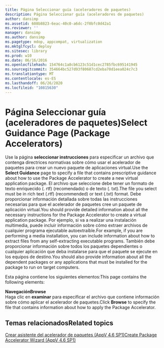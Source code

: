 ```yaml
---
title: Página Seleccionar guía (aceleradores de paquetes)
description: Página Seleccionar guía (aceleradores de paquetes)
author: dansimp
ms.assetid: 608b8823-6eac-40c0-a6dc-2f0bfc0d42a1
ms.reviewer: ''
manager: dansimp
ms.author: dansimp
ms.pagetype: mdop, appcompat, virtualization
ms.mktglfcycl: deploy
ms.sitesec: library
ms.prod: w10
ms.date: 06/16/2016
ms.openlocfilehash: 154764c1a8cb6123c51d1cec2785fbc695141945
ms.sourcegitcommit: 354664bc527d93f80687cd2eba70d1eea024c7c3
ms.translationtype: MT
ms.contentlocale: es-ES
ms.lasthandoff: 06/26/2020
ms.locfileid: "10815630"
---
```

# <span data-ttu-id="f9a8b-103">Página Seleccionar guía (aceleradores de paquetes)</span><span class="sxs-lookup"><span data-stu-id="f9a8b-103">Select Guidance Page (Package Accelerators)</span></span>


<span data-ttu-id="f9a8b-104">Use la página **seleccionar instrucciones** para especificar un archivo que contenga directrices normativas sobre cómo usar el acelerador de paquetes para crear un nuevo paquete de aplicaciones virtual.</span><span class="sxs-lookup"><span data-stu-id="f9a8b-104">Use the **Select Guidance** page to specify a file that contains prescriptive guidance about how to use the Package Accelerator to create a new virtual application package.</span></span> <span data-ttu-id="f9a8b-105">El archivo que seleccione debe tener un formato de texto enriquecido (. rtf) (recomendado) o de texto (. txt).</span><span class="sxs-lookup"><span data-stu-id="f9a8b-105">The file you select must be in rich text (.rtf) (recommended) or text (.txt) format.</span></span> <span data-ttu-id="f9a8b-106">Debe proporcionar información detallada sobre todas las instrucciones necesarias para que el acelerador de paquetes cree un paquete de aplicación virtual.</span><span class="sxs-lookup"><span data-stu-id="f9a8b-106">You should provide detailed information about all the necessary instructions for the Package Accelerator to create a virtual application package.</span></span> <span data-ttu-id="f9a8b-107">Por ejemplo, si va a realizar una instalación multimedia, puede incluir información sobre cómo extraer archivos de cualquier programa ejecutable autoextraíble.</span><span class="sxs-lookup"><span data-stu-id="f9a8b-107">For example, if you are performing a media installation, you can include information about how to extract files from any self-extracting executable programs.</span></span> <span data-ttu-id="f9a8b-108">También debe proporcionar información sobre todos los paquetes dependientes o cualquier aplicación que deba instalarse para que el paquete se ejecute en los equipos de destino.</span><span class="sxs-lookup"><span data-stu-id="f9a8b-108">You should also provide information about all the dependent packages or any applications that must be installed for the package to run on target computers.</span></span>

<span data-ttu-id="f9a8b-109">Esta página contiene los siguientes elementos:</span><span class="sxs-lookup"><span data-stu-id="f9a8b-109">This page contains the following elements:</span></span>

<a href="" id="browse"></a>**<span data-ttu-id="f9a8b-110">Navegación</span><span class="sxs-lookup"><span data-stu-id="f9a8b-110">Browse</span></span>**  
<span data-ttu-id="f9a8b-111">Haga clic en **examinar** para especificar el archivo que contiene información sobre cómo aplicar el acelerador de paquetes.</span><span class="sxs-lookup"><span data-stu-id="f9a8b-111">Click **Browse** to specify the file that contains information about how to apply the Package Accelerator.</span></span>

## <span data-ttu-id="f9a8b-112">Temas relacionados</span><span class="sxs-lookup"><span data-stu-id="f9a8b-112">Related topics</span></span>


[<span data-ttu-id="f9a8b-113">Crear asistente del acelerador de paquetes (AppV 4.6 SP1)</span><span class="sxs-lookup"><span data-stu-id="f9a8b-113">Create Package Accelerator Wizard (AppV 4.6 SP1)</span></span>](create-package-accelerator-wizard--appv-46-sp1-.md)

 

 





